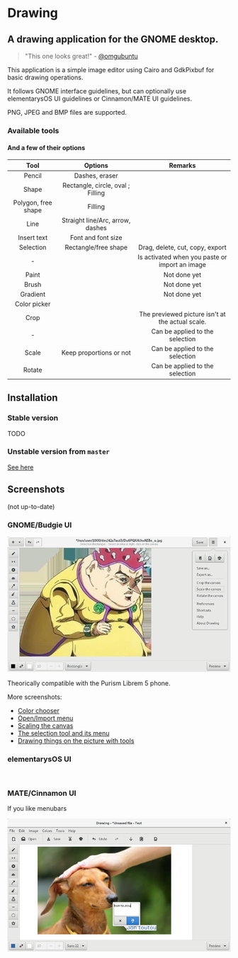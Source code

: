 # Drawing

## A drawing application for the GNOME desktop.

>"This one looks great!" - [@omgubuntu](https://twitter.com/omgubuntu/status/1085923553525010433)

This application is a simple image editor using Cairo and GdkPixbuf for basic drawing operations.

It follows GNOME interface guidelines, but can optionally use elementarysOS UI guidelines or Cinnamon/MATE UI guidelines.

PNG, JPEG and BMP files are supported.

### Available tools

#### And a few of their options

| Tool      | Options   | Remarks   |
|:---------:|:---------:|:---------:|
|Pencil     |Dashes, eraser |       |
|Shape      |Rectangle, circle, oval ; Filling
|Polygon, free shape |Filling|      |
|Line       |Straight line/Arc, arrow, dashes
|Insert text|Font and font size|    |
|Selection  |Rectangle/free shape|Drag, delete, cut, copy, export
|-          |           |Is activated when you paste or import an image
|Paint      |           |Not done yet
|Brush      |           |Not done yet
|Gradient   |           |Not done yet
|Color picker|          |           |
|Crop       |           |The previewed picture isn't at the actual scale.
|-          |           |Can be applied to the selection
|Scale      |Keep proportions or not|Can be applied to the selection
|Rotate     |           |Can be applied to the selection

## Installation

### Stable version

TODO

### Unstable version from `master`

[See here](./INSTALL_FROM_SOURCE.md)

## Screenshots

(not up-to-date)

### GNOME/Budgie UI

![GNOME/Budgie UI](./data/screenshots/gnome_screenshot_menu.png)

Theorically compatible with the Purism Librem 5 phone.

More screenshots:

- [Color chooser](./data/screenshots/gnome_screenshot_colors.png)
- [Open/Import menu](./data/screenshots/gnome_screenshot_open.png)
- [Scaling the canvas](./data/screenshots/gnome_screenshot_scale.png)
- [The selection tool and its menu](./data/screenshots/gnome_screenshot_selection.png)
- [Drawing things on the picture with tools](./data/screenshots/gnome_screenshot_tools.png)

### elementarysOS UI

![]()

<!--TODO-->

### MATE/Cinnamon UI

If you like menubars

![MATE/Cinnamon UI](./data/screenshots/mate_screenshot_text.png)
